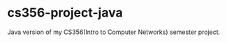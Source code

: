cs356-project-java
==================

Java version of my CS356(Intro to Computer Networks) semester project.

